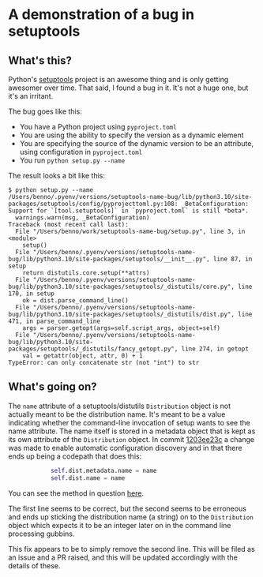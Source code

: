 # A demonstration of a bug in setuptools

## What's this?

Python's [setuptools](https://github.com/pypa/setuptools) project is an awesome thing and is only getting awesomer over time. That said, I found a bug in it. It's not a huge one, but it's an irritant.

The bug goes like this:

- You have a Python project using `pyproject.toml`
- You are using the ability to specify the version as a dynamic element
- You are specifying the source of the dynamic version to be an attribute, using configuration in `pyproject.toml`
- You run `python setup.py --name`

The result looks a bit like this:

```
$ python setup.py --name
/Users/benno/.pyenv/versions/setuptools-name-bug/lib/python3.10/site-packages/setuptools/config/pyprojecttoml.py:108: _BetaConfiguration: Support for `[tool.setuptools]` in `pyproject.toml` is still *beta*.
  warnings.warn(msg, _BetaConfiguration)
Traceback (most recent call last):
  File "/Users/benno/work/setuptools-name-bug/setup.py", line 3, in <module>
    setup()
  File "/Users/benno/.pyenv/versions/setuptools-name-bug/lib/python3.10/site-packages/setuptools/__init__.py", line 87, in setup
    return distutils.core.setup(**attrs)
  File "/Users/benno/.pyenv/versions/setuptools-name-bug/lib/python3.10/site-packages/setuptools/_distutils/core.py", line 170, in setup
    ok = dist.parse_command_line()
  File "/Users/benno/.pyenv/versions/setuptools-name-bug/lib/python3.10/site-packages/setuptools/_distutils/dist.py", line 471, in parse_command_line
    args = parser.getopt(args=self.script_args, object=self)
  File "/Users/benno/.pyenv/versions/setuptools-name-bug/lib/python3.10/site-packages/setuptools/_distutils/fancy_getopt.py", line 274, in getopt
    val = getattr(object, attr, 0) + 1
TypeError: can only concatenate str (not "int") to str
```

## What's going on?

The `name` attribute of a setuptools/distutils `Distribution` object is not actually meant to be the distribution name. It's meant to be a value indicating whether the command-line invocation of setup wants to see the name attribute. The name itself is stored in a metadata object that is kept as its own attribute of the `Distribution` object. In commit [1203ee23c](https://github.com/pypa/setuptools/commit/1203ee23c979175b0f9c7e4eb3854e19df95e3b2) a change was made to enable automatic configuration discovery and in that there ends up being a codepath that does this:

```python
            self.dist.metadata.name = name
            self.dist.name = name
```

You can see the method in question [here](https://github.com/pypa/setuptools/blob/main/setuptools/discovery.py#L468).

The first line seems to be correct, but the second seems to be erroneous and ends up sticking the distribution name (a string) on to the `Distribution` object which expects it to be an integer later on in the command line processing gubbins.

This fix appears to be to simply remove the second line. This will be filed as an issue and a PR raised, and this will be updated accordingly with the details of these.
